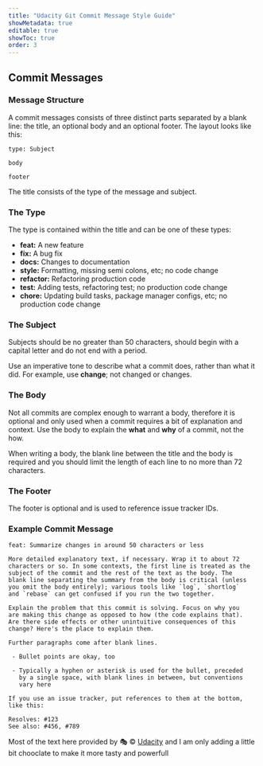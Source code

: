 ```yaml
---
title: "Udacity Git Commit Message Style Guide"
showMetadata: true
editable: true
showToc: true
order: 3
---
```


## Commit Messages

### Message Structure

A commit messages consists of three distinct parts separated by a blank line: the title, an optional body and an optional footer. The layout looks like this:

```
type: Subject

body

footer
```

The title consists of the type of the message and subject.

### The Type

The type is contained within the title and can be one of these types:

- **feat:** A new feature
- **fix:** A bug fix
- **docs:** Changes to documentation
- **style:** Formatting, missing semi colons, etc; no code change
- **refactor:** Refactoring production code
- **test:** Adding tests, refactoring test; no production code change
- **chore:** Updating build tasks, package manager configs, etc; no production code change

### The Subject

Subjects should be no greater than 50 characters, should begin with a capital letter and do not end with a period.

Use an imperative tone to describe what a commit does, rather than what it did. For example, use **change**; not changed or changes.

### The Body

Not all commits are complex enough to warrant a body, therefore it is optional and only used when a commit requires a bit of explanation and context. Use the body to explain the **what** and **why** of a commit, not the how.

When writing a body, the blank line between the title and the body is required and you should limit the length of each line to no more than 72 characters.

### The Footer

The footer is optional and is used to reference issue tracker IDs.

### Example Commit Message

    feat: Summarize changes in around 50 characters or less

    More detailed explanatory text, if necessary. Wrap it to about 72
    characters or so. In some contexts, the first line is treated as the
    subject of the commit and the rest of the text as the body. The
    blank line separating the summary from the body is critical (unless
    you omit the body entirely); various tools like `log`, `shortlog`
    and `rebase` can get confused if you run the two together.

    Explain the problem that this commit is solving. Focus on why you
    are making this change as opposed to how (the code explains that).
    Are there side effects or other unintuitive consequences of this
    change? Here's the place to explain them.

    Further paragraphs come after blank lines.

     - Bullet points are okay, too

     - Typically a hyphen or asterisk is used for the bullet, preceded
       by a single space, with blank lines in between, but conventions
       vary here

    If you use an issue tracker, put references to them at the bottom,
    like this:

    Resolves: #123
    See also: #456, #789


Most of the text here provided by 🎭 © [Udacity](https://www.udacity.com/) and I am only adding a little bit chooclate to  make it more tasty and powerfull